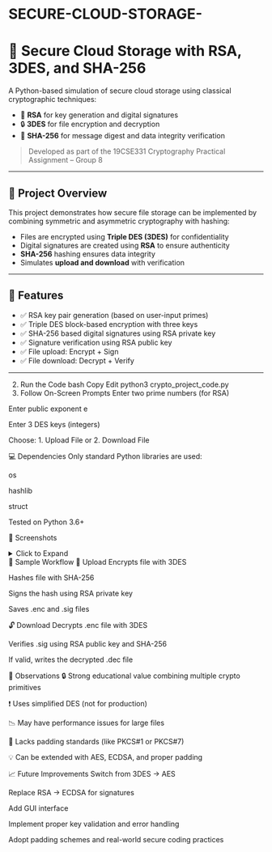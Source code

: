 # SECURE-CLOUD-STORAGE-
# 🔐 Secure Cloud Storage with RSA, 3DES, and SHA-256

A Python-based simulation of secure cloud storage using classical cryptographic techniques:

- 🔑 **RSA** for key generation and digital signatures
- 🔒 **3DES** for file encryption and decryption
- 🧾 **SHA-256** for message digest and data integrity verification

> Developed as part of the 19CSE331 Cryptography Practical Assignment – Group 8

---

## 📘 Project Overview

This project demonstrates how secure file storage can be implemented by combining symmetric and asymmetric cryptography with hashing:

- Files are encrypted using **Triple DES (3DES)** for confidentiality
- Digital signatures are created using **RSA** to ensure authenticity
- **SHA-256** hashing ensures data integrity
- Simulates **upload and download** with verification

---

## 🔧 Features

- ✅ RSA key pair generation (based on user-input primes)
- ✅ Triple DES block-based encryption with three keys
- ✅ SHA-256 based digital signatures using RSA private key
- ✅ Signature verification using RSA public key
- ✅ File upload: Encrypt + Sign
- ✅ File download: Decrypt + Verify

---
2. Run the Code
bash
Copy
Edit
python3 crypto_project_code.py
3. Follow On-Screen Prompts
Enter two prime numbers (for RSA)

Enter public exponent e

Enter 3 DES keys (integers)

Choose: 1. Upload File or 2. Download File

💻 Dependencies
Only standard Python libraries are used:

os

hashlib

struct

Tested on Python 3.6+

📸 Screenshots
<details> <summary>Click to Expand</summary>
Encryption Example

Decryption & Verification

</details>
🧪 Sample Workflow
🔐 Upload
Encrypts file with 3DES

Hashes file with SHA-256

Signs the hash using RSA private key

Saves .enc and .sig files

🔓 Download
Decrypts .enc file with 3DES

Verifies .sig using RSA public key and SHA-256

If valid, writes the decrypted .dec file


📌 Observations
🔒 Strong educational value combining multiple crypto primitives

❗ Uses simplified DES (not for production)

📉 May have performance issues for large files

🚫 Lacks padding standards (like PKCS#1 or PKCS#7)

💡 Can be extended with AES, ECDSA, and proper padding

📈 Future Improvements
Switch from 3DES → AES

Replace RSA → ECDSA for signatures

Add GUI interface

Implement proper key validation and error handling

Adopt padding schemes and real-world secure coding practices

